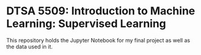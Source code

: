 # DTSA 5509: Introduction to Machine Learning: Supervised Learning
This repository holds the Jupyter Notebook for my final project as well as the data used in it.